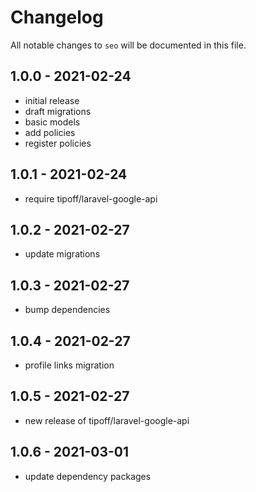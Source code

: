# Changelog

All notable changes to `seo` will be documented in this file.

## 1.0.0 - 2021-02-24

- initial release
- draft migrations
- basic models
- add policies
- register policies

## 1.0.1 - 2021-02-24

- require tipoff/laravel-google-api

## 1.0.2 - 2021-02-27

- update migrations

## 1.0.3 - 2021-02-27

- bump dependencies

## 1.0.4 - 2021-02-27

- profile links migration

## 1.0.5 - 2021-02-27

- new release of tipoff/laravel-google-api

## 1.0.6 - 2021-03-01

- update dependency packages
